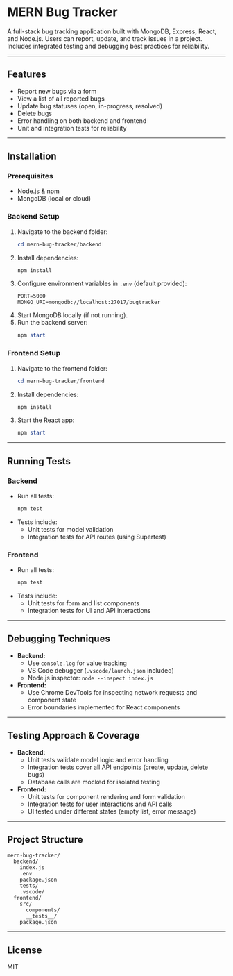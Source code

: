 # MERN Bug Tracker

A full-stack bug tracking application built with MongoDB, Express, React, and Node.js. Users can report, update, and track issues in a project. Includes integrated testing and debugging best practices for reliability.

---

## Features
- Report new bugs via a form
- View a list of all reported bugs
- Update bug statuses (open, in-progress, resolved)
- Delete bugs
- Error handling on both backend and frontend
- Unit and integration tests for reliability

---

## Installation

### Prerequisites
- Node.js & npm
- MongoDB (local or cloud)

### Backend Setup
1. Navigate to the backend folder:
   ```powershell
   cd mern-bug-tracker/backend
   ```
2. Install dependencies:
   ```powershell
   npm install
   ```
3. Configure environment variables in `.env` (default provided):
   ```env
   PORT=5000
   MONGO_URI=mongodb://localhost:27017/bugtracker
   ```
4. Start MongoDB locally (if not running).
5. Run the backend server:
   ```powershell
   npm start
   ```

### Frontend Setup
1. Navigate to the frontend folder:
   ```powershell
   cd mern-bug-tracker/frontend
   ```
2. Install dependencies:
   ```powershell
   npm install
   ```
3. Start the React app:
   ```powershell
   npm start
   ```

---

## Running Tests

### Backend
- Run all tests:
  ```powershell
  npm test
  ```
- Tests include:
  - Unit tests for model validation
  - Integration tests for API routes (using Supertest)

### Frontend
- Run all tests:
  ```powershell
  npm test
  ```
- Tests include:
  - Unit tests for form and list components
  - Integration tests for UI and API interactions

---

## Debugging Techniques

- **Backend:**
  - Use `console.log` for value tracking
  - VS Code debugger (`.vscode/launch.json` included)
  - Node.js inspector: `node --inspect index.js`
- **Frontend:**
  - Use Chrome DevTools for inspecting network requests and component state
  - Error boundaries implemented for React components

---

## Testing Approach & Coverage

- **Backend:**
  - Unit tests validate model logic and error handling
  - Integration tests cover all API endpoints (create, update, delete bugs)
  - Database calls are mocked for isolated testing
- **Frontend:**
  - Unit tests for component rendering and form validation
  - Integration tests for user interactions and API calls
  - UI tested under different states (empty list, error message)

---

## Project Structure
```
mern-bug-tracker/
  backend/
    index.js
    .env
    package.json
    tests/
    .vscode/
  frontend/
    src/
      components/
      __tests__/
    package.json
```

---

## License
MIT
